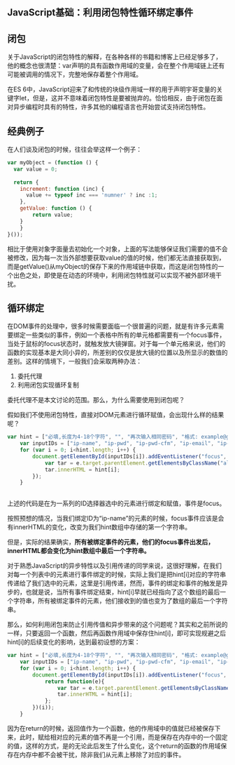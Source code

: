 ## JavaScript基础：利用闭包特性循环绑定事件

## 闭包

关于JavaScript的闭包特性的解释，在各种各样的书籍和博客上已经足够多了，他的概念也很清楚：var声明的具有函数作用域的变量，会在整个作用域链上还有可能被调用的情况下，完整地保存着整个作用域。

在ES 6中，JavaScript迎来了和传统的块级作用域一样的用于声明宇哥变量的关键字let，但是，这并不意味着闭包特性是要被抛弃的。恰恰相反，由于闭包在面对异步编程时具有的特性，许多其他的编程语言也开始尝试支持闭包特性。

## 经典例子

在人们谈及闭包的时候，往往会举这样一个例子：

```javascript
var myObject = (function () {
  var value = 0;
  
  return {
    increment: function (inc) {
      value += typeof inc === 'numner' ? inc :1;
	},
    getValue: function () {
  		return value;
	}
	}
}());
```

相比于使用对象字面量去初始化一个对象，上面的写法能够保证我们需要的值不会被修改，因为每一次当外部想要获取value的值的时候，他们都无法直接获取到，而是getValue()从myObject的保存下来的作用域链中获取，而这是闭包特性的一个出色之处，即使是在动态的环境中，利用闭包特性就可以实现不被外部环境干扰。

## 循环绑定

在DOM事件的处理中，很多时候需要面临一个很普遍的问题，就是有许多元素需要绑定一些类似的事件，例如一个表格中所有的单元格都需要有一个focus事件，当处于鼠标的focus状态时，就触发放大镜弹窗。对于每一个单元格来说，他们的函数的实现基本是大同小异的，所差别的仅仅是放大镜的位置以及所显示的数值的差别。这样的情境下，一般我们会采取两种办法：

1. 委托代理
2. 利用闭包实现循环复制

委托代理不是本文讨论的范围。那么，为什么需要使用到闭包呢？

假如我们不使用闭包特性，直接对DOM元素进行循环赋值，会出现什么样的结果呢？

```javascript
var hint = ["必填,长度为4-18个字符", "", "再次输入相同密码", "格式: example@github.com", ""];
    var inputIDs = ["ip-name", "ip-pwd", "ip-pwd-cfm", "ip-email", "ip-phone"];
    for (var i = 0; i<hint.length; i++) {
        document.getElementById(inputIDs[i]).addEventListener("focus", function (e) {
            var tar = e.target.parentElement.getElementsByClassName("alert")[0];
            tar.innerHTML = hint[i];
        });
    }
    
```

上述的代码是在为一系列的ID选择器选中的元素进行绑定和赋值，事件是focus。

按照预想的情况，当我们绑定ID为“ip-name”的元素的时候，focus事件应该是会有innerHTML的变化，改变为我们hint数组中存储的第一个字符串。

但是，实际的结果确实，**所有被绑定事件的元素，他们的focus事件出发后，innerHTML都会变化为hint数组中最后一个字符串。**

对于熟悉JavaScript的异步特性以及引用传递的同学来说，这很好理解，在我们对每一个列表中的元素进行事件绑定的时候，实际上我们是把hint[i]对应的字符串传递给了我们选中的元素，这里是引用传递，然而，事件的绑定和事件的触发是异步的，也就是说，当所有事件绑定结束，hint[i]早就已经指向了这个数组的最后一个字符串，所有被绑定事件的元素，他们接收到的值也变为了数组的最后一个字符串。

那么，如何利用闭包来防止引用传值和异步带来的这个问题呢？其实和之前所说的一样，只要返回一个函数，然后再函数作用域中保存住hint[i]，即可实现规避之后hint[i]的后续变化的影响，达到最初设想的方案：

```javascript
var hint = ["必填,长度为4-18个字符", "", "再次输入相同密码", "格式: example@github.com", ""];
    var inputIDs = ["ip-name", "ip-pwd", "ip-pwd-cfm", "ip-email", "ip-phone"];
    for (var i = 0; i<hint.length; i++) {
        document.getElementById(inputIDs[i]).addEventListener("focus", (function (i) {
            return function(e){
                var tar = e.target.parentElement.getElementsByClassName("alert")[0];
                tar.innerHTML = hint[i];
            };
        })(i));
    }
```

因为在return的时候，返回值作为一个函数，他的作用域中的值就已经被保存下来，此时，赋给相对应的元素的值不再是一个引用，而是保存在内存中的一个固定的值，这样的方式，是的无论此后发生了什么变化，这个return的函数的作用域保存在内存中都不会被干扰，除非我们从元素上移除了对应的事件。